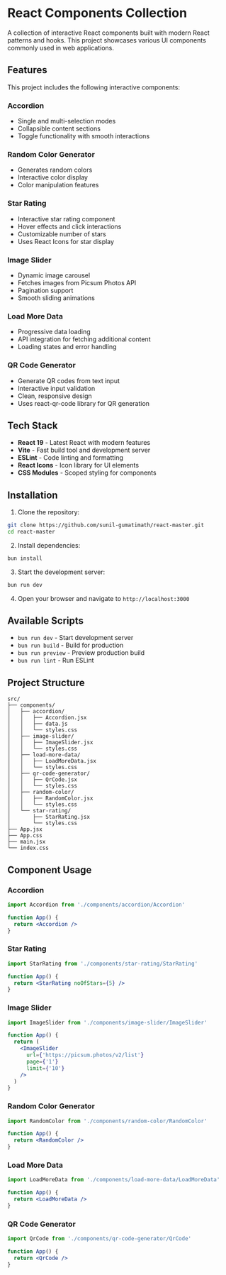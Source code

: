 # React Components Collection

A collection of interactive React components built with modern React patterns and hooks. This project showcases various UI components commonly used in web applications.

## Features

This project includes the following interactive components:

### Accordion
- Single and multi-selection modes
- Collapsible content sections
- Toggle functionality with smooth interactions

### Random Color Generator
- Generates random colors
- Interactive color display
- Color manipulation features

### Star Rating
- Interactive star rating component
- Hover effects and click interactions
- Customizable number of stars
- Uses React Icons for star display

### Image Slider
- Dynamic image carousel
- Fetches images from Picsum Photos API
- Pagination support
- Smooth sliding animations

### Load More Data
- Progressive data loading
- API integration for fetching additional content
- Loading states and error handling

### QR Code Generator
- Generate QR codes from text input
- Interactive input validation
- Clean, responsive design
- Uses react-qr-code library for QR generation

## Tech Stack

- **React 19** - Latest React with modern features
- **Vite** - Fast build tool and development server
- **ESLint** - Code linting and formatting
- **React Icons** - Icon library for UI elements
- **CSS Modules** - Scoped styling for components

## Installation

1. Clone the repository:
```bash
git clone https://github.com/sunil-gumatimath/react-master.git
cd react-master
```

2. Install dependencies:
```bash
bun install
```

3. Start the development server:
```bash
bun run dev
```

4. Open your browser and navigate to `http://localhost:3000`

## Available Scripts

- `bun run dev` - Start development server
- `bun run build` - Build for production
- `bun run preview` - Preview production build
- `bun run lint` - Run ESLint

## Project Structure

```
src/
├── components/
│   ├── accordion/
│   │   ├── Accordion.jsx
│   │   ├── data.js
│   │   └── styles.css
│   ├── image-slider/
│   │   ├── ImageSlider.jsx
│   │   └── styles.css
│   ├── load-more-data/
│   │   ├── LoadMoreData.jsx
│   │   └── styles.css
│   ├── qr-code-generator/
│   │   ├── QrCode.jsx
│   │   └── styles.css
│   ├── random-color/
│   │   ├── RandomColor.jsx
│   │   └── styles.css
│   └── star-rating/
│       ├── StarRating.jsx
│       └── styles.css
├── App.jsx
├── App.css
├── main.jsx
└── index.css
```

## Component Usage

### Accordion
```jsx
import Accordion from './components/accordion/Accordion'

function App() {
  return <Accordion />
}
```

### Star Rating
```jsx
import StarRating from './components/star-rating/StarRating'

function App() {
  return <StarRating noOfStars={5} />
}
```

### Image Slider
```jsx
import ImageSlider from './components/image-slider/ImageSlider'

function App() {
  return (
    <ImageSlider
      url={'https://picsum.photos/v2/list'}
      page={'1'}
      limit={'10'}
    />
  )
}
```

### Random Color Generator
```jsx
import RandomColor from './components/random-color/RandomColor'

function App() {
  return <RandomColor />
}
```

### Load More Data
```jsx
import LoadMoreData from './components/load-more-data/LoadMoreData'

function App() {
  return <LoadMoreData />
}
```

### QR Code Generator
```jsx
import QrCode from './components/qr-code-generator/QrCode'

function App() {
  return <QrCode />
}
```
